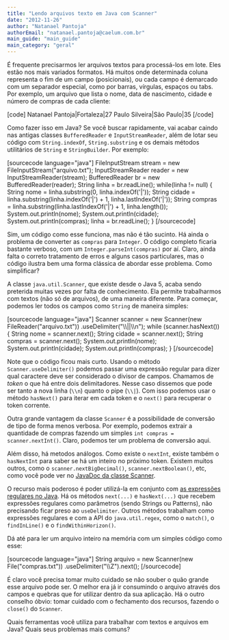 ```yaml
---
title: "Lendo arquivos texto em Java com Scanner"
date: "2012-11-26"
author: "Natanael Pantoja"
authorEmail: "natanael.pantoja@caelum.com.br"
main_guide: "main_guide"
main_category: "geral"
---
```


É frequente precisarmos ler arquivos textos para processá-los em lote. Eles estão nos mais variados formatos. Há muitos onde determinada coluna representa o fim de um campo (posicionais), ou cada campo é demarcado com um separador especial, como por barras, vírgulas, espaços ou tabs. Por exemplo, um arquivo que lista o nome, data de nascimento, cidade e número de compras de cada cliente:

\[code\] Natanael Pantoja|Fortaleza|27 Paulo Silveira|São Paulo|35 \[/code\]

Como fazer isso em Java? Se você buscar rapidamente, vai acabar caindo nas antigas classes `BufferedReader` e `InputStreamReader`, além de lotar seu código com `String.indexOf`, `String.substring` e os demais métodos utilitários de `String` e `StringBuilder`. Por exemplo:

\[sourcecode language="java"\] FileInputStream stream = new FileInputStream("arquivo.txt"); InputStreamReader reader = new InputStreamReader(stream); BufferedReader br = new BufferedReader(reader); String linha = br.readLine(); while(linha != null) { String nome = linha.substring(0, linha.indexOf('|')); String cidade = linha.substring(linha.indexOf('|') + 1, linha.lastIndexOf('|')); String compras = linha.substring(linha.lastIndexOf('|') + 1, linha.length()); System.out.println(nome); System.out.println(cidade); System.out.println(compras); linha = br.readLine(); } \[/sourcecode\]

Sim, um código como esse funciona, mas não é tão sucinto. Há ainda o problema de converter as `compras` para `Integer`. O código completo ficaria bastante verboso, com um `Integer.parseInt(compras)` por aí. Claro, ainda falta o correto tratamento de erros e alguns casos particulares, mas o código ilustra bem uma forma clássica de abordar esse problema. Como simplificar?

A classe `java.util.Scanner`, que existe desde o Java 5, acaba sendo preterida muitas vezes por falta de conhecimento. Ela permite trabalharmos com textos (não só de arquivos), de uma maneira diferente. Para começar, podemos ler todos os campos como `String` de maneira simples:

\[sourcecode language="java"\] Scanner scanner = new Scanner(new FileReader("arquivo.txt")) .useDelimiter("\\\\||\\\\n"); while (scanner.hasNext()) { String nome = scanner.next(); String cidade = scanner.next(); String compras = scanner.next(); System.out.println(nome); System.out.println(cidade); System.out.println(compras); } \[/sourcecode\]

Note que o código ficou mais curto. Usando o método `Scanner.useDelimiter()` podemos passar uma expressão regular para dizer qual caractere deve ser considerado o divisor de campos. Chamamos de _token_ o que há entre dois delimitadores. Nesse caso dissemos que pode ser tanto a nova linha (`\\n`) quanto o pipe (`\\|`). Com isso podemos usar o método `hasNext()` para iterar em cada token e o `next()` para recuperar o token corrente.

Outra grande vantagem da classe `Scanner` é a possibilidade de conversão de tipo de forma menos verbosa. Por exemplo, podemos extrair a quantidade de compras fazendo um simples `int compras = scanner.nextInt()`. Claro, podemos ter um problema de conversão aqui.

Além disso, há metodos análogos. Como existe o `nextInt`, existe também o `hasNextInt` para saber se há um inteiro no próximo token. Existem muitos outros, como o `scanner.nextBigDecimal()`, `scanner.nextBoolean()`, etc, como você pode ver no [JavaDoc da classe Scanner](http://docs.oracle.com/javase/7/docs/api/java/util/Scanner.html).

O recurso mais poderoso é poder utilizá-la em conjunto com [as expressões regulares no Java](http://www.vogella.com/articles/JavaRegularExpressions/article.html). Há os métodos `next(...)` e `hasNext(...)` que recebem expressões regulares como parâmetros (sendo Strings ou Patterns), não precisando ficar preso ao `useDelimiter`. Outros métodos trabalham como expressões regulares e com a API do `java.util.regex`, como o `match()`, o `findInLine()` e o `findWithinHorizon()`.

Dá até para ler um arquivo inteiro na memória com um simples código como esse:

\[sourcecode language="java"\] String arquivo = new Scanner(new File("compras.txt")) .useDelimiter("\\\\Z").next(); \[/sourcecode\]

É claro você precisa tomar muito cuidado se não souber o quão grande esse arquivo pode ser. O melhor era já ir consumindo o arquivo através dos campos e quebras que for utilizar dentro da sua aplicação. Há o outro conselho óbvio: tomar cuidado com o fechamento dos recursos, fazendo o `close()` do `Scanner`.

Quais ferramentas você utiliza para trabalhar com textos e arquivos em Java? Quais seus problemas mais comuns?
